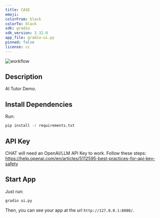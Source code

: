 ```yaml
---
title: CASE
emoji: 
colorFrom: black
colorTo: black
sdk: gradio
sdk_version: 3.32.0
app_file: gradio-ui.py
pinned: false
license: cc
---
```

![workflow](https://github.com/franklinwillemen/CASE/actions/workflows/main.yml/badge.svg)

## Description
AI Tutor Demo.

## Install Dependencies

Run:
```bash
pip install -r requirements.txt
```

## API Key

CHAT will need an OpenAI/LLM API Key to work.
Follow these steps: https://help.openai.com/en/articles/5112595-best-practices-for-api-key-safety 

## Start App

Just run:
```bash
gradio ui.py
```

Then, you can see your app at the url `http://127.0.0.1:8080/`.


